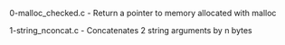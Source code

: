 0-malloc_checked.c    - Return a pointer to memory allocated with malloc

1-string_nconcat.c    - Concatenates 2 string arguments by n bytes


